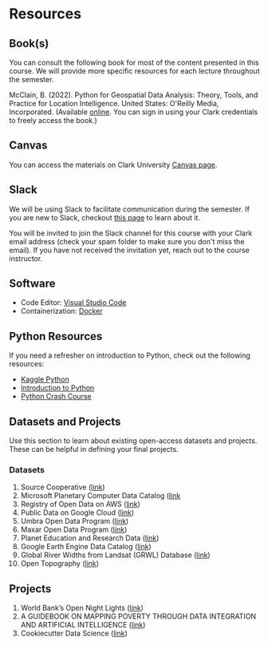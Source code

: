# Resources

## Book(s)
You can consult the following book for most of the content presented in this course. We will provide more specific resources for each lecture throughout the semester. 

McClain, B. (2022). Python for Geospatial Data Analysis: Theory, Tools, and Practice for Location Intelligence. United States: O'Reilly Media, Incorporated. (Available [online](https://learning.oreilly.com/library/view/python-for-geospatial/9781098104788/). You can sign in using your Clark credentials to freely access the book.)

## Canvas
You can access the materials on Clark University [Canvas page](https://canvas.clarku.edu/courses/13802).

## Slack
We will be using Slack to facilitate communication during the semester. If you are new to Slack, checkout [this page](https://slack.com/help/articles/360059928654-How-to-use-Slack--your-quick-start-guide) to learn about it. 

You will be invited to join the Slack channel for this course with your Clark email address (check your spam folder to make sure you don't miss the email). If you have not received the invitation yet, reach out to the course instructor. 

## Software
- Code Editor: [Visual Studio Code](https://code.visualstudio.com/)
- Containerization: [Docker](https://www.docker.com/) 

## Python Resources
If you need a refresher on introduction to Python, check out the following resources:
- [Kaggle Python](https://www.kaggle.com/learn/python)
- [Introduction to Python](https://introtopython.org/)
- [Python Crash Course](https://github.com/ehmatthes/pcc_2e)

## Datasets and Projects
Use this section to learn about existing open-access datasets and projects. These can be helpful in defining your final projects. 

### Datasets
1. Source Cooperative ([link](https://source.coop/))
1. Microsoft Planetary Computer Data Catalog ([link](https://planetarycomputer.microsoft.com/catalog)
1. Registry of Open Data on AWS ([link](https://registry.opendata.aws/))
1. Public Data on Google Cloud ([link](https://cloud.google.com/storage/docs/public-datasets))
1. Umbra Open Data Program ([link](https://umbra.space/open-data))
1. Maxar Open Data Program ([link](https://www.maxar.com/open-data/))
1. Planet Education and Research Data ([link](https://www.planet.com/markets/education-and-research/))
1. Google Earth Engine Data Catalog ([link](https://developers.google.com/earth-engine/datasets))
1. Global River Widths from Landsat (GRWL) Database ([link](https://zenodo.org/record/1297434))
1. Open Topography ([link](https://opentopography.org/))

## Projects
1. World Bank’s Open Night Lights ([link](https://worldbank.github.io/OpenNightLights/welcome.html))
1. A GUIDEBOOK ON MAPPING POVERTY THROUGH  DATA INTEGRATION AND ARTIFICIAL INTELLIGENCE ([link](https://www.adb.org/sites/default/files/publication/698091/guidebook-mapping-poverty-data-integration-ai.pdf))
1. Cookiecutter Data Science ([link](https://drivendata.github.io/cookiecutter-data-science/))

<p>&nbsp;</p>
